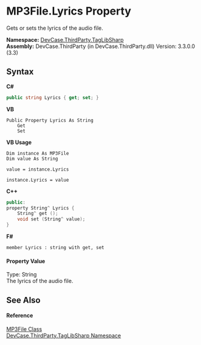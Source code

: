# MP3File.Lyrics Property 
 

Gets or sets the lyrics of the audio file.

**Namespace:**&nbsp;<a href="N_DevCase_ThirdParty_TagLibSharp">DevCase.ThirdParty.TagLibSharp</a><br />**Assembly:**&nbsp;DevCase.ThirdParty (in DevCase.ThirdParty.dll) Version: 3.3.0.0 (3.3)

## Syntax

**C#**<br />
``` C#
public string Lyrics { get; set; }
```

**VB**<br />
``` VB
Public Property Lyrics As String
	Get
	Set
```

**VB Usage**<br />
``` VB Usage
Dim instance As MP3File
Dim value As String

value = instance.Lyrics

instance.Lyrics = value
```

**C++**<br />
``` C++
public:
property String^ Lyrics {
	String^ get ();
	void set (String^ value);
}
```

**F#**<br />
``` F#
member Lyrics : string with get, set

```


#### Property Value
Type: String<br />The lyrics of the audio file.

## See Also


#### Reference
<a href="T_DevCase_ThirdParty_TagLibSharp_MP3File">MP3File Class</a><br /><a href="N_DevCase_ThirdParty_TagLibSharp">DevCase.ThirdParty.TagLibSharp Namespace</a><br />